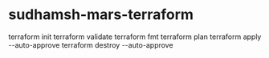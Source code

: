 # sudhamsh-mars-terraform

terraform init
terraform validate
terraform fmt
terraform plan
terraform apply --auto-approve
terraform destroy --auto-approve